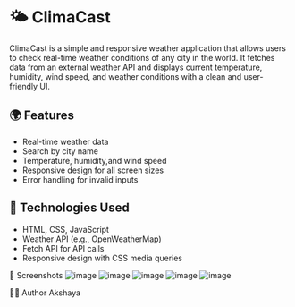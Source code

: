 # 🌤️ ClimaCast

ClimaCast is a simple and responsive weather application that allows users to check real-time weather conditions of any city in the world. It fetches data from an external weather API and displays current temperature, humidity, wind speed, and weather conditions with a clean and user-friendly UI.

## 🌍 Features

- Real-time weather data
- Search by city name
- Temperature, humidity,and wind speed
- Responsive design for all screen sizes
- Error handling for invalid inputs

## 🔧 Technologies Used

- HTML, CSS, JavaScript
- Weather API (e.g., OpenWeatherMap)
- Fetch API for API calls
- Responsive design with CSS media queries

📸 Screenshots
![image](https://github.com/user-attachments/assets/53820c9d-b451-48df-9db2-5fa0450070ce)
![image](https://github.com/user-attachments/assets/0b842509-a82b-4e28-8f1d-547efb95c3fd)
![image](https://github.com/user-attachments/assets/63bab346-fda2-4ffb-bb7b-9267e5d3ad19)
![image](https://github.com/user-attachments/assets/c06e0b17-5878-476e-ae6b-ec120b53604b)
![image](https://github.com/user-attachments/assets/569d26e8-5345-4fe3-81a6-f4feb20d2c83)

👩‍💻 Author
Akshaya
